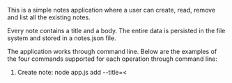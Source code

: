 This is a simple notes application where a user can create, read, remove and list all the existing notes.

Every note contains a title and a body. The entire data is persisted in the file system and stored in a notes.json file.

The application works through command line. Below are the examples of the four commands supported for each operation through command line:

1. Create note: node app.js add --title=<<title of the note>> --body=<<body of the note>>
2. Remove note: node app.js remove --title=<<title of the note>>
3. List note: node app.js list
4. Read note: node app.js read --title=<<title of the note>>


Rishi Bhalla